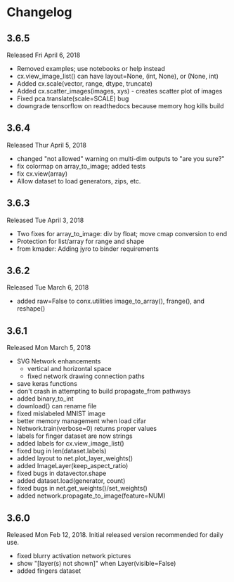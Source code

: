 # Changelog

## 3.6.5

Released Fri April 6, 2018

* Removed examples; use notebooks or help instead
* cx.view_image_list() can have layout=None, (int, None), or (None, int)
* Added cx.scale(vector, range, dtype, truncate)
* Added cx.scatter_images(images, xys) - creates scatter plot of images
* Fixed pca.translate(scale=SCALE) bug
* downgrade tensorflow on readthedocs because memory hog kills build

## 3.6.4

Released Thur April 5, 2018

* changed "not allowed" warning on multi-dim outputs to
  "are you sure?"
* fix colormap on array_to_image; added tests
* fix cx.view(array)
* Allow dataset to load generators, zips, etc.

## 3.6.3

Released Tue April 3, 2018

* Two fixes for array_to_image: div by float; move cmap conversion to end
* Protection for list/array for range and shape
* from kmader: Adding jyro to binder requirements

## 3.6.2

Released Tue March 6, 2018

* added raw=False to conx.utilities image_to_array(), frange(), and reshape()

## 3.6.1

Released Mon March 5, 2018

* SVG Network enhancements
  * vertical and horizontal space
  * fixed network drawing connection paths
* save keras functions
* don't crash in attempting to build propagate_from pathways
* added binary_to_int
* download() can rename file
* fixed mislabeled MNIST image
* better memory management when load cifar
* Network.train(verbose=0) returns proper values
* labels for finger dataset are now strings
* added labels for cx.view_image_list()
* fixed bug in len(dataset.labels)
* added layout to net.plot_layer_weights()
* added ImageLayer(keep_aspect_ratio)
* fixed bugs in datavector.shape
* added dataset.load(generator, count)
* fixed bugs in net.get_weights()/set_weights()
* added network.propagate_to_image(feature=NUM)

## 3.6.0

Released Mon Feb 12, 2018. Initial released version recommended for daily use.

* fixed blurry activation network pictures
* show "[layer(s) not shown]" when Layer(visible=False)
* added fingers dataset

